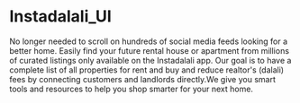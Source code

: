 ﻿# Instadalali_UI
No longer needed to scroll on hundreds of social media feeds looking for a better home. Easily find your future rental house or apartment from millions of curated listings only
available on the Instadalali app. Our goal is to have a complete list of all properties for rent and buy and reduce realtor's (dalali) fees by connecting customers and landlords
directly.We give you smart tools and resources to help you shop smarter for your next home.
